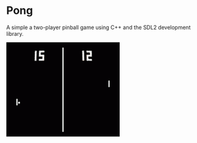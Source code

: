 # Pong
A simple a two-player pinball game using C++ and the SDL2 development library.

<img width="300px" src="./media/pong.gif">


